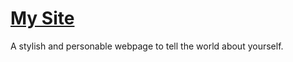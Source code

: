 # [My Site](http://RossNelsonn.github.io)
A stylish and personable webpage to tell the world about yourself.
